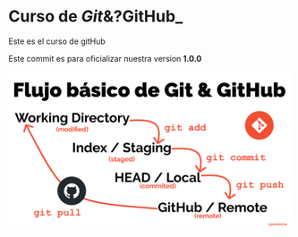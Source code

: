 # Curso de _Git_&?GitHub_

Este es el curso de gitHub

Este commit es para oficializar nuestra version **1.0.0**

![Flujo git ](git-flow.png)